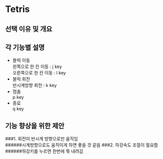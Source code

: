 # Tetris
##
## 선택 이유 및 개요

## 각 기능별 설명
- 블럭 이동  
왼쪽으로 한 칸 이동 : j key  
오른쪽으로 한 칸 이동 : l key
- 블럭 회전  
반시계방향 회전 : k key
- 멈춤  
p key
- 종료  
q key
## 기능 향상을 위한 제안
###1. 회전이 반시계 방향으로만 움직임  
######시계방향으로도 움직이게 하면 좋을 것 같음
###2. 하강속도 조절이 필요함 
######하강키를 누르면 한번에 쭉 내려감 

